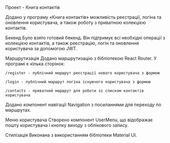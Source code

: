 Проект - Книга контактів

Додано у програму «Книга контактів» можливість реєстрації, логіна та оновлення користувача, а також роботу з приватною колекцією контактів.

Бекенд
Було взято готовий бекенд.  Він підтримує всі необхідні операції з колекцією контактів, а також реєстрацію, логін та оновлення користувача за допомогою JWT.

Маршрутизація
Додано маршрутизацію з бібліотекою React Router. У програмі є кілька сторінок:

    /register - публічний маршрут реєстрації нового користувача з формою

    /login - публічний маршрут логіна існуючого користувача з формою

    /contacts - приватний маршрут для роботи зі списком контактів користувача


Додано компонент навігації Navigation з посиланнями для переходу по маршрутах.

Меню користувача
Створено компонент UserMenu, що відображає пошту користувача і кнопку виходу з облікового запису.

Стилізація
Виконана з використанням бібліотеки Material UI.
